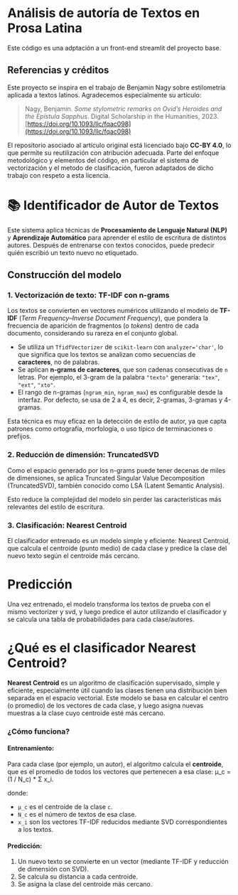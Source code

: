 # Análisis de autoría de Textos en Prosa Latina
Este código es una adptación a un front-end streamlit del proyecto base.

## Referencias y créditos

Este proyecto se inspira en el trabajo de Benjamin Nagy sobre estilometría aplicada a textos latinos. Agradecemos especialmente su artículo:

> Nagy, Benjamin. *Some stylometric remarks on Ovid’s Heroides and the Epistula Sapphus*. Digital Scholarship in the Humanities, 2023. [https://doi.org/10.1093/llc/fqac098](https://doi.org/10.1093/llc/fqac098)

El repositorio asociado al artículo original está licenciado bajo **CC-BY 4.0**, lo que permite su reutilización con atribución adecuada. Parte del enfoque metodológico y elementos del código, en particular el sistema de vectorización y el metodo de clasificación, fueron adaptados de dicho trabajo con respeto a esta licencia.

# 📚 Identificador de Autor de Textos

Este sistema aplica técnicas de **Procesamiento de Lenguaje Natural (NLP)** y **Aprendizaje Automático** para aprender el estilo de escritura de distintos autores. Después de entrenarse con textos conocidos, puede predecir quién escribió un texto nuevo no etiquetado.

## Construcción del modelo

### 1. **Vectorización de texto: TF-IDF con n-grams**

Los textos se convierten en vectores numéricos utilizando el modelo de **TF-IDF** (*Term Frequency–Inverse Document Frequency*), que pondera la frecuencia de aparición de fragmentos (o *tokens*) dentro de cada documento, considerando su rareza en el conjunto global.

- Se utiliza un `TfidfVectorizer` de `scikit-learn` con `analyzer='char'`, lo que significa que los textos se analizan como secuencias de **caracteres**, no de palabras.
- Se aplican **n-grams de caracteres**, que son cadenas consecutivas de `n` letras. Por ejemplo, el 3-gram de la palabra `"texto"` generaría: `"tex"`, `"ext"`, `"xto"`.
- El rango de n-gramas (`ngram_min`, `ngram_max`) es configurable desde la interfaz. Por defecto, se usa de 2 a 4, es decir, 2-gramas, 3-gramas y 4-gramas.

Esta técnica es muy eficaz en la detección de estilo de autor, ya que capta patrones como ortografía, morfología, o uso típico de terminaciones o prefijos.

### 2. Reducción de dimensión: TruncatedSVD
Como el espacio generado por los n-grams puede tener decenas de miles de dimensiones, se aplica Truncated Singular Value Decomposition (TruncatedSVD), también conocido como LSA (Latent Semantic Analysis).

Esto reduce la complejidad del modelo sin perder las características más relevantes del estilo de escritura.

### 3. Clasificación: Nearest Centroid
El clasificador entrenado es un modelo simple y eficiente: Nearest Centroid, que calcula el centroide (punto medio) de cada clase y predice la clase del nuevo texto según el centroide más cercano.

# Predicción
Una vez entrenado, el modelo transforma los textos de prueba con el mismo vectorizer y svd, y luego predice el autor utilizando el clasificador y se calcula una tabla de probabilidades para cada clase/autores.

# ¿Qué es el clasificador Nearest Centroid?

**Nearest Centroid** es un algoritmo de clasificación supervisado, simple y eficiente, especialmente útil cuando las clases tienen una distribución bien separada en el espacio vectorial. Este modelo se basa en calcular el centro (o promedio) de los vectores de cada clase, y luego asigna nuevas muestras a la clase cuyo centroide esté más cercano.

###  ¿Cómo funciona?

#### Entrenamiento:
Para cada clase (por ejemplo, un autor), el algoritmo calcula el **centroide**, que es el promedio de todos los vectores que pertenecen a esa clase: μ_c = (1 / N_c) * Σ x_i.

donde:
- `μ_c` es el centroide de la clase `c`.
- `N_c` es el número de textos de esa clase.
- `x_i` son los vectores TF-IDF reducidos mediante SVD correspondientes a los textos.

#### Predicción:
1. Un nuevo texto se convierte en un vector (mediante TF-IDF y reducción de dimensión con SVD).
2. Se calcula su distancia a cada centroide.
3. Se asigna la clase del centroide más cercano.
